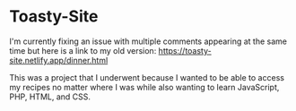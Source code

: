 # Toasty-Site

I'm currently fixing an issue with multiple comments appearing at the same time but here is a link to my old version:
https://toasty-site.netlify.app/dinner.html

This was a project that I underwent because I wanted to be able to access my recipes no matter where I was while
also wanting to learn JavaScript, PHP, HTML, and CSS.
